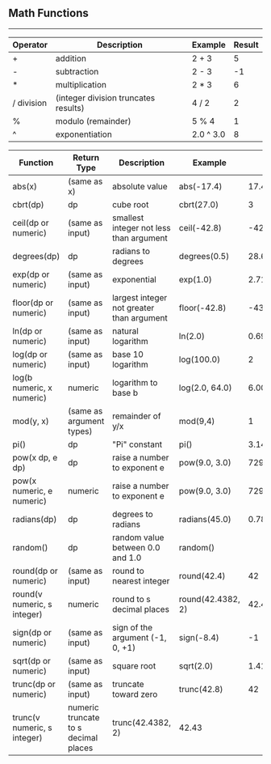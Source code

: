 ## Math Functions
---

| Operator | Description | Example | Result|
|----------|-------------|---------|-------|
|+	|addition|	2 + 3|	5|
|-	| subtraction|	2 - 3|	-1|
|*|	 multiplication	|2 * 3|	6|
| /	division| (integer division truncates results)	|4 / 2|	2|
|%|	modulo (remainder)|	5 % 4|	1|
|^	|exponentiation|	2.0 ^ 3.0|	8|




|Function|	Return Type|	Description|	Example|	Result|
|--------|-------------|-------------|---------|--------|
|abs(x)	|(same as x)	|absolute value|	abs(-17.4)|	17.4|
|cbrt(dp)|	dp	|cube root	|cbrt(27.0)|	3|
|ceil(dp or numeric)|	(same as input)|	smallest integer not less than argument|	ceil(-42.8)|	-42|
|degrees(dp)|	dp	|radians to degrees|	degrees(0.5)	|28.6478897565412|
|exp(dp or numeric)|	(same as input)	|exponential|	exp(1.0)	|2.71828182845905|
|floor(dp or numeric)|	(same as input)|	largest integer not greater than argument|	floor(-42.8)|	-43|
|ln(dp or numeric)	|(same as input)|	natural logarithm|	ln(2.0)|	0.693147180559945|
|log(dp or numeric)|	(same as input)|	base 10 logarithm	|log(100.0)	|2|
|log(b numeric, x numeric)	|numeric|	logarithm to base b|	log(2.0, 64.0)|	6.0000000000|
|mod(y, x)|	(same as argument types)|	remainder of y/x|	mod(9,4)|	1|
|pi()	|dp|	"Pi" constant	|pi()|	3.14159265358979|
|pow(x dp, e dp)	|dp|	raise a number to exponent e|	pow(9.0, 3.0)	|729|
|pow(x numeric, e numeric)|	numeric|	raise a number to exponent e|	pow(9.0, 3.0)|	729|
|radians(dp)	|dp|	degrees to radians|	radians(45.0)|	0.785398163397448|
|random()	|dp|	random value between 0.0 and 1.0|	random()|	   | 
|round(dp or numeric)|	(same as input)|	round to nearest integer|	round(42.4)|	42|
|round(v numeric, s integer)	|numeric	|round to s decimal places	|round(42.4382, 2)|	42.44|
|sign(dp or numeric)	|(same as input)	|sign of the argument (-1, 0, +1)	|sign(-8.4)|	-1|
|sqrt(dp or numeric) |	(same as input)|	square root|	sqrt(2.0)|	1.4142135623731|
|trunc(dp or numeric)|	(same as input)|	truncate toward zero|	trunc(42.8)	|42|
|trunc(v numeric, s integer)	|numeric	truncate to s decimal places|	trunc(42.4382, 2)|	42.43|

